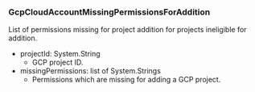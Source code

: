 ### GcpCloudAccountMissingPermissionsForAddition
List of permissions missing for project addition for projects ineligible for addition.

- projectId: System.String
  - GCP project ID.
- missingPermissions: list of System.Strings
  - Permissions which are missing for adding a GCP project.
